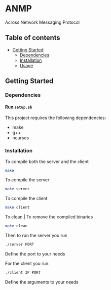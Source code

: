 # ANMP
Across Network Messaging Protocol

## Table of contents
- [Getting Started](#getting-started)
  - [Dependencies](#dependencies)
  - [Installation](#installation)
  - [Usage](#usage)

## Getting Started

  ### Dependencies
  #### Run ```setup.sh```
  This project requires the following dependencies:
  - make
  - g++
  - ncurses

  ### Installation
 To compile both the server and the client
  ```bash
  make
  ```
  To compile the server
  ```bash
  make server
  ```
  To compile the client
  ```bash
  make client
  ```
  To clean | To remove the compiled binaries
  ```bash
  make clean
  ```
Then to run the server you run
```bash
./server PORT
```
Define the port to your needs

For the client you run
```bash
./client IP PORT
```
Define the arguments to your needs

